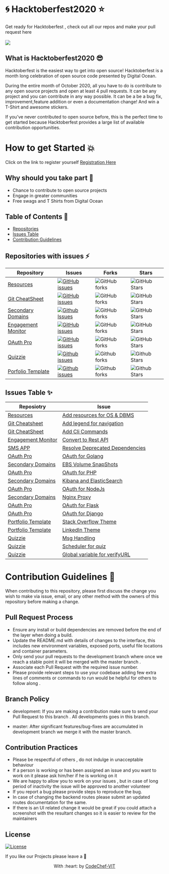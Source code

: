 <h1>
 🌀 Hacktoberfest2020 ⭐️
</h1>
Get ready for Hacktoberfest , check out all our repos and make your pull request here 
<br> 

<br>
<img src="https://embed-fastly.wistia.com/deliveries/49bd387c40e2c5aada92abdf973bc46d.webp?image_crop_resized=960x540">

<h2>
 What is Hacktoberfest2020 😎
</h2>
Hacktoberfest is the easiest way to get into open source! Hacktoberfest is a month long celebration of open source code presented by Digital Ocean.

During the entire month of October 2020, all you have to do is contribute to any open source projects and open at least 4 pull requests. It can be any project and you can contribute in any way possible. It can be a be a bug fix, improvement,feature addition  or even a documentation change! And win a T-Shirt and awesome stickers.

If you’ve never contributed to open source before, this is the perfect time to get started because Hacktoberfest provides a large list of available contribution opportunities.

<h1>
How to get Started 💥 
</h1>

Click on the link to register yourself  [Registration Here](https://hacktoberfest.digitalocean.com/)

## Why should you take part 🙌 
-  Chance to contribute to open source projects 
- Engage in greater communities 
- Free swags and T Shirts from Digital Ocean

## Table of Contents 💃

* [Repositories](#repositories-with-issues-%EF%B8%8F)
* [Issues Table](#issues-table--)
* [Contribution Guidelines](#contribution-guidelines--)


## Repositories with issues ⚡️ 

| Repository | Issues | Forks | Stars | 
|---- | ----- | ----- | ---- | 
| [Resources](https://github.com/CodeChefVIT/resources) | [![GitHub issues](https://img.shields.io/github/issues/CodeChefVIT/resources?color=orange)](https://github.com/CodeChefVIT/resources/issues) | 	![GitHub forks](https://img.shields.io/github/forks/CodeChefVIT/resources?color=yellow) | ![GitHub Stars](https://img.shields.io/github/stars/CodeChefVIT/resources?color=green)|
| [Git CheatSheet](https://github.com/CodeChefVIT/git-cheatsheet) | [![GitHub issues](https://img.shields.io/github/issues/CodeChefVIT/git-cheatsheet?color=orange)](https://github.com/CodeChefVIT/git-cheatsheet/issues) | ![GitHub forks](https://img.shields.io/github/forks/CodeChefVIT/git-cheatsheet?color=yellow) | ![GitHub Stars](https://img.shields.io/github/stars/CodeChefVIT/git-cheatsheet?color=green) |
| [Secondary Domains](https://github.com/CodeChefVIT/Secondary-Domain-Tasks-20) | [![Github Issues](https://img.shields.io/github/issues/CodeChefVIT/Secondary-Domain-Tasks-20?color=orange)](https://github.com/CodeChefVIT/Secondary-Domain-Tasks-20/issues) | ![GitHub forks](https://img.shields.io/github/forks/CodeChefVIT/Secondary-Domain-Tasks-20?color=yellow) | ![GitHub Stars](https://img.shields.io/github/stars/CodeChefVIT/Secondary-Domain-Tasks-20?color=green)
| [Engagement Monitor](https://github.com/CodeChefVIT/Engagement-Monitor) | [![GitHub issues](https://img.shields.io/github/issues/CodeChefVIT/Engagement-Monitor?color=orange)](https://github.com/CodeChefVIT/Engagement-Monitor/issues) | ![GitHub forks](https://img.shields.io/github/forks/CodeChefVIT/Engagement-Monitor?color=yellow) | ![GitHub Stars](https://img.shields.io/github/stars/CodeChefVIT/Engagement-Monitor?color=green) |
| [OAuth Pro](https://github.com/CodeChefVIT/OAuth-Pro) | [![GitHub issues](https://img.shields.io/github/issues/CodeChefVIT/OAuth-Pro?color=orange)](https://github.com/CodeChefVIT/OAuth-Pro/issues) | ![GitHub forks](https://img.shields.io/github/forks/CodeChefVIT/OAuth-Pro?color=yellow) | ![GitHub Stars](https://img.shields.io/github/stars/CodeChefVIT/OAuth-Pro?color=green) | 
| [Quizzie](https://github.com/CodeChefVIT/Quizzie) | [![Github issues](https://img.shields.io/github/issues/CodeChefVIT/Quizzie?color=orange)](https://github.com/CodeChefVIT/Quizzie/issues) | ![Github forks](https://img.shields.io/github/forks/CodeChefVIT/Quizzie?color=yellow) | ![Github Stars](https://img.shields.io/github/stars/CodeChefVIT/Quizzie?color=yellow) |
| [Porfolio Template](https://github.com/CodeChefVIT/Portfolio-Template) | [![Github issues](https://img.shields.io/github/issues/CodeChefVIT/Portfolio-Template?color=orange)](https://github.com/CodeChefVIT/Portfolio-Template/issues) | ![Github forks](https://img.shields.io/github/forks/CodeChefVIT/Portfolio-Template?color=yellow) | ![Github Stars](https://img.shields.io/github/stars/CodeChefVIT/Portfolio-Template?color=yellow) |


## Issues Table  ✨

| Reposiotry | Issue | 
|---|---|
| [Resources](https://github.com/CodeChefVIT/resources)  | [Add resources for OS & DBMS](https://github.com/CodeChefVIT/resources/issues/15)   |
| [Git Cheatsheet](https://github.com/CodeChefVIT/git-cheatsheet) | [Add legend for navigation](https://github.com/CodeChefVIT/git-cheatsheet/issues/7) |
| [Git CheatSheet](https://github.com/CodeChefVIT/git-cheatsheet) | [Add Cli Commands](https://github.com/CodeChefVIT/git-cheatsheet/issues/5) |
| [Engagement Monitor](https://github.com/CodeChefVIT/Engagement-Monitor) | [Convert to Rest API](https://github.com/CodeChefVIT/Engagement-Monitor/issues/22) |
| [SMS APP](https://github.com/CodeChefVIT/sms_app) | [Resolve Deprecated Dependencies](https://github.com/CodeChefVIT/sms_app/issues/9) |
| [OAuth Pro](https://github.com/CodeChefVIT/OAuth-Pro) | [OAuth for Golang](https://github.com/CodeChefVIT/OAuth-Pro/issues/6) |
| [Secondary Domains](https://github.com/CodeChefVIT/Secondary-Domain-Tasks-20) | [EBS Volume SnapShots](https://github.com/CodeChefVIT/Secondary-Domain-Tasks-20/issues/9) | 
| [OAuth Pro](https://github.com/CodeChefVIT/OAuth-Pro) | [OAuth for PHP](https://github.com/CodeChefVIT/OAuth-Pro/issues/8) |
| [Secondary Domains](https://github.com/CodeChefVIT/Secondary-Domain-Tasks-20) | [Kibana and ElasticSearch](https://github.com/CodeChefVIT/Secondary-Domain-Tasks-20/issues/8) | 
| [OAuth Pro](https://github.com/CodeChefVIT/OAuth-Pro) | [OAuth for NodeJs](https://github.com/CodeChefVIT/OAuth-Pro/issues/5) |
| [Secondary Domains](https://github.com/CodeChefVIT/Secondary-Domain-Tasks-20) | [Nginx Proxy](https://github.com/CodeChefVIT/Secondary-Domain-Tasks-20/issues/7) | 
| [OAuth Pro](https://github.com/CodeChefVIT/OAuth-Pro) | [OAuth for Flask](https://github.com/CodeChefVIT/OAuth-Pro/issues/4) |
| [OAuth Pro](https://github.com/CodeChefVIT/OAuth-Pro) | [OAuth for Django](https://github.com/CodeChefVIT/OAuth-Pro/issues/3) |
| [Portfolio Template](https://github.com/CodeChefVIT/Portfolio-Template) | [Stack Overflow Theme](https://github.com/CodeChefVIT/Portfolio-Template/issues/4) |
| [Portfolio Template](https://github.com/CodeChefVIT/Portfolio-Template) | [LinkedIn Theme](https://github.com/CodeChefVIT/Portfolio-Template/issues/5) |
| [Quizzie](https://github.com/CodeChefVIT/Quizzie) | [Msg Handling](https://github.com/CodeChefVIT/Quizzie/issues/105) |
| [Quizzie](https://github.com/CodeChefVIT/Quizzie) | [Scheduler for quiz](https://github.com/CodeChefVIT/Quizzie/issues/107) |
| [Quizzie](https://github.com/CodeChefVIT/Quizzie) | [Global variable for verifyURL](https://github.com/CodeChefVIT/Quizzie/issues/108) |


# Contribution Guidelines  🙂

When contributing to this repository, please first discuss the change you wish to make via issue, email, or any other method with the owners of this repository before making a change.


## Pull Request Process

* Ensure any install or build dependencies are removed before the end of the layer when doing a build.
* Update the README.md with details of changes to the interface, this includes new environment variables, exposed ports, useful file locations and container parameters.
* Only send your pull requests to the development branch where once we reach a stable point it will be merged with the master branch .
* Associate each Pull Request with the required issue number.
* Please provide relevant steps to use your codebase adding few extra lines of comments or commands to run would be helpful for others to follow along .

## Branch Policy
- development: If you are making a contribution make sure to send your Pull Request to this branch . All developments goes in this branch.

- master: After significant features/bug-fixes are accumulated in development branch we merge it with the master branch.

## Contribution Practices

- Please be respectful of others , do not indulge in unacceptable behaviour 
- If a person is working or has been assigned an issue and you want to work on it please ask him/her if he is working on it
- We are happy to allow you to work on your issues , but in case of long period of inactivity  the issue will be approved to another volunteer
- If you report a bug please provide steps to reproduce the bug.
- In case of changing the backend routes please submit an updated routes documentation for the same.
- If there is an UI related change it would be great if you could attach a screenshot with the resultant changes so it is easier to review for the maintainers


## License
[![License](http://img.shields.io/:license-mit-blue.svg?style=flat-square)](http://badges.mit-license.org)

If you like our Projects please leave a 🌟

<p align="center">
	With :heart: by <a href="https://www.codechefvit.com" target="_blank">CodeChef-VIT</a>
</p>

